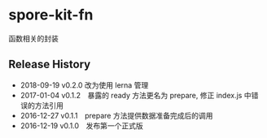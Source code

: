 # spore-kit-fn

函数相关的封装

## Release History

* 2018-09-19 v0.2.0 改为使用 lerna 管理
* 2017-01-04 v0.1.2 暴露的 ready 方法更名为 prepare, 修正 index.js 中错误的方法引用
* 2016-12-27 v0.1.1 prepare 方法提供数据准备完成后的调用
* 2016-12-19 v0.1.0 发布第一个正式版
